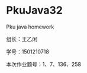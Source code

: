 # PkuJava32
Pku java homework
<html>
<p>组长：王乙闲</p>
<p>学号：1501210718</p>
<p>本次作业题号：1、7、136、258</p>
</html>
